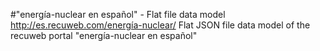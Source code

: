 #"energía-nuclear en español" - Flat file data model
http://es.recuweb.com/energía-nuclear/
Flat JSON file data model of the recuweb portal "energía-nuclear en español"
